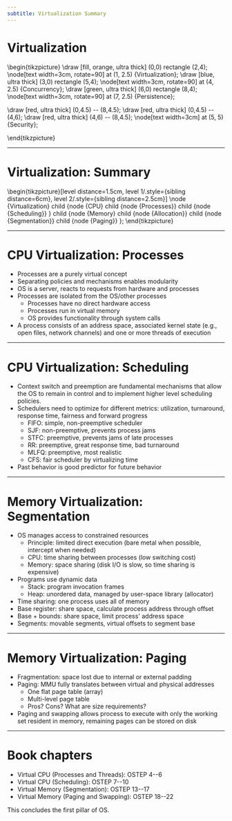 ```yaml
---
subtitle: Virtualization Summary
---
```


# Virtualization

\begin{tikzpicture}
\draw [fill, orange, ultra thick] (0,0) rectangle (2,4);
\node[text width=3cm, rotate=90] at (1, 2.5) {Virtualization};
\draw [blue, ultra thick] (3,0) rectangle (5,4);
\node[text width=3cm, rotate=90] at (4, 2.5) {Concurrency};
\draw [green, ultra thick] (6,0) rectangle (8,4);
\node[text width=3cm, rotate=90] at (7, 2.5) {Persistence};

\draw [red, ultra thick] (0,4.5) -- (8,4.5);
\draw [red, ultra thick] (0,4.5) -- (4,6);
\draw [red, ultra thick] (4,6) -- (8,4.5);
\node[text width=3cm] at (5, 5) {Security};

\end{tikzpicture}

---

# Virtualization: Summary

\begin{tikzpicture}[level distance=1.5cm,
  level 1/.style={sibling distance=6cm},
  level 2/.style={sibling distance=2.5cm}]
  \node {Virtualization}
    child {node {CPU}
      child {node {Processes}}
      child {node {Scheduling}}
    }
    child {node {Memory}
      child {node {Allocation}}
      child {node {Segmentation}}
      child {node {Paging}}
    };
\end{tikzpicture}

---

# CPU Virtualization: Processes

* Processes are a purely virtual concept
* Separating policies and mechanisms enables modularity
* OS is a server, reacts to requests from hardware and processes
* Processes are isolated from the OS/other processes
    * Processes have no direct hardware access
    * Processes run in virtual memory
    * OS provides functionality through system calls
* A process consists of an address space, associated kernel state (e.g., open
  files, network channels) and one or more threads of execution

---

# CPU Virtualization: Scheduling

* Context switch and preemption are fundamental mechanisms that allow the
  OS to remain in control and to implement higher level scheduling policies.
* Schedulers need to optimize for different metrics: utilization, turnaround,
  response time, fairness and forward progress
    * FIFO: simple, non-preemptive scheduler
    * SJF: non-preemptive, prevents process jams
    * STFC: preemptive, prevents jams of late processes
    * RR: preemptive, great response time, bad turnaround
    * MLFQ: preemptive, most realistic
    * CFS: fair scheduler by virtualizing time
* Past behavior is good predictor for future behavior

---

# Memory Virtualization: Segmentation

* OS manages access to constrained resources
    * Principle: limited direct execution (bare metal when possible, intercept
      when needed)
    * CPU: time sharing between processes (low switching cost)
    * Memory: space sharing (disk I/O is slow, so time sharing is expensive)
* Programs use dynamic data
    * Stack: program invocation frames
    * Heap: unordered data, managed by user-space library (allocator)
* Time sharing: one process uses all of memory
* Base register: share space, calculate process address through offset
* Base + bounds: share space, limit process' address space
* Segments: movable segments, virtual offsets to segment base

---

# Memory Virtualization: Paging

* Fragmentation: space lost due to internal or external padding
* Paging: MMU fully translates between virtual and physical addresses
    * One flat page table (array)
    * Multi-level page table
    * Pros? Cons? What are size requirements?
* Paging and swapping allows process to execute with only the working set
  resident in memory, remaining pages can be stored on disk

---

# Book chapters

* Virtual CPU (Processes and Threads): OSTEP 4--6
* Virtual CPU (Scheduling): OSTEP 7--10
* Virtual Memory (Segmentation): OSTEP 13--17
* Virtual Memory (Paging and Swapping): OSTEP 18--22

This concludes the first pillar of OS.
